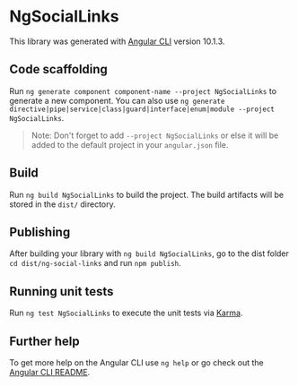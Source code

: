 # NgSocialLinks

This library was generated with [Angular CLI](https://github.com/angular/angular-cli) version 10.1.3.

## Code scaffolding

Run `ng generate component component-name --project NgSocialLinks` to generate a new component. You can also use `ng generate directive|pipe|service|class|guard|interface|enum|module --project NgSocialLinks`.
> Note: Don't forget to add `--project NgSocialLinks` or else it will be added to the default project in your `angular.json` file. 

## Build

Run `ng build NgSocialLinks` to build the project. The build artifacts will be stored in the `dist/` directory.

## Publishing

After building your library with `ng build NgSocialLinks`, go to the dist folder `cd dist/ng-social-links` and run `npm publish`.

## Running unit tests

Run `ng test NgSocialLinks` to execute the unit tests via [Karma](https://karma-runner.github.io).

## Further help

To get more help on the Angular CLI use `ng help` or go check out the [Angular CLI README](https://github.com/angular/angular-cli/blob/master/README.md).
